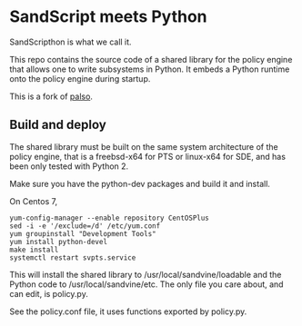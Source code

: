 # SandScript meets Python

SandScripthon is what we call it.

This repo contains the source code of a shared library for the policy
engine that allows one to write subsystems in Python. It embeds a
Python runtime onto the policy engine during startup.

This is a fork of [palso](https://git.sandvine.com/afiori/palso).

## Build and deploy

The shared library must be built on the same system architecture of
the policy engine, that is a freebsd-x64 for PTS or linux-x64 for SDE,
and has been only tested with Python 2.

Make sure you have the python-dev packages and build it and install.

On Centos 7, 

    yum-config-manager --enable repository CentOSPlus
    sed -i -e '/exclude=/d' /etc/yum.conf 
    yum groupinstall "Development Tools"
    yum install python-devel
    make install
    systemctl restart svpts.service

This will install the shared library to /usr/local/sandvine/loadable
and the Python code to /usr/local/sandvine/etc. The only file you
care about, and can edit, is policy.py.

See the policy.conf file, it uses functions exported by policy.py.
